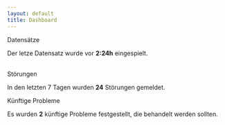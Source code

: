 ```yaml
---
layout: default
title: Dashboard
---
```


<div class="row">
  <div class="col-sm">
    <div class="card text-white bg-secondary mb-3">
      <div class="card-header">Datensätze</div>
      <div class="card-body">
        <p class="card-text">Der letze Datensatz wurde vor <b>2:24h</b> eingespielt.<br><br></p>
      </div>
    </div>
  </div>
  <div class="col-sm">
    <div class="card text-white bg-warning mb-3">
      <div class="card-header">Störungen</div>
      <div class="card-body">
        <p class="card-text">In den letzten 7 Tagen wurden <b>24</b> Störungen gemeldet.</p>
      </div>
    </div>
  </div>
  <div class="col-sm">
    <div class="card text-white bg-danger mb-3">
      <div class="card-header">Künftige Probleme</div>
      <div class="card-body">
        <p class="card-text">Es wurden <b>2</b> künftige Probleme festgestellt, die behandelt werden sollten.</p>
      </div>
    </div>
  </div>
</div>